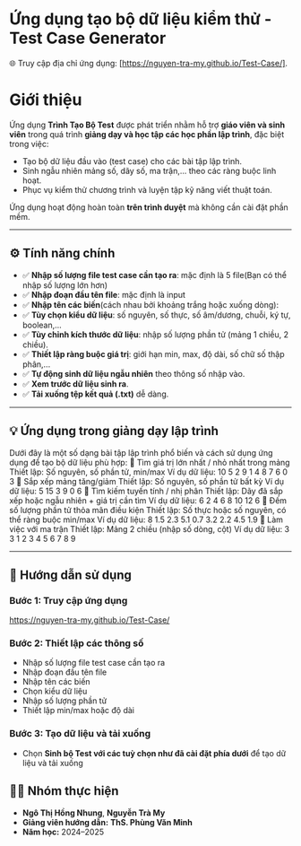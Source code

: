 # Ứng dụng tạo bộ dữ liệu kiểm thử - Test Case Generator

🌐 Truy cập địa chỉ ứng dụng: [https://nguyen-tra-my.github.io/Test-Case/].

# Giới thiệu

Ứng dụng **Trình Tạo Bộ Test** được phát triển nhằm hỗ trợ **giáo viên và sinh viên** trong quá trình **giảng dạy và học tập các học phần lập trình**, đặc biệt trong việc:

- Tạo bộ dữ liệu đầu vào (test case) cho các bài tập lập trình.
- Sinh ngẫu nhiên mảng số, dãy số, ma trận,... theo các ràng buộc linh hoạt.
- Phục vụ kiểm thử chương trình và luyện tập kỹ năng viết thuật toán.

Ứng dụng hoạt động hoàn toàn **trên trình duyệt** mà không cần cài đặt phần mềm.

---

## ⚙️ Tính năng chính
- ✅ **Nhập số lượng file test case cần tạo ra**: mặc định là 5 file(Bạn có thể nhập số lượng lớn hơn)
- ✅ **Nhập đoạn đầu tên file**: mặc định là input
- ✅ **Nhập tên các biến**(cách nhau bởi khoảng trắng hoặc xuống dòng):
- ✅ **Tùy chọn kiểu dữ liệu**: số nguyên, số thực, số âm/dương, chuỗi, ký tự, boolean,...
- ✅ **Tùy chỉnh kích thước dữ liệu**: nhập số lượng phần tử (mảng 1 chiều, 2 chiều).
- ✅ **Thiết lập ràng buộc giá trị**: giới hạn min, max, độ dài, số chữ số thập phân,...
- ✅ **Tự động sinh dữ liệu ngẫu nhiên** theo thông số nhập vào.
- ✅ **Xem trước dữ liệu sinh ra**.
- ✅ **Tải xuống tệp kết quả (.txt)** dễ dàng.

---

## 💡 Ứng dụng trong giảng dạy lập trình

Dưới đây là một số dạng bài tập lập trình phổ biến và cách sử dụng ứng dụng để tạo bộ dữ liệu phù hợp:
🔹 Tìm giá trị lớn nhất / nhỏ nhất trong mảng
Thiết lập: Số nguyên, số phần tử, min/max
Ví dụ dữ liệu: 
10
5 2 9 1 4 8 7 6 0 3
🔹 Sắp xếp mảng tăng/giảm
Thiết lập: Số nguyên, số phần tử bất kỳ
Ví dụ dữ liệu: 
5
15 3 9 0 6
🔹 Tìm kiếm tuyến tính / nhị phân
Thiết lập: Dãy đã sắp xếp hoặc ngẫu nhiên + giá trị cần tìm
Ví dụ dữ liệu: 
6
2 4 6 8 10 12
6
🔹 Đếm số lượng phần tử thỏa mãn điều kiện
Thiết lập: Số thực hoặc số nguyên, có thể ràng buộc min/max
Ví dụ dữ liệu: 
8
1.5 2.3 5.1 0.7 3.2 2.2 4.5 1.9
🔹 Làm việc với ma trận
Thiết lập: Mảng 2 chiều (nhập số dòng, cột)
Ví dụ dữ liệu: 
3 3
1 2 3
4 5 6
7 8 9

---

## 🧭 Hướng dẫn sử dụng

### Bước 1: Truy cập ứng dụng
https://nguyen-tra-my.github.io/Test-Case/

### Bước 2: Thiết lập các thông số
- Nhập số lượng file test case cần tạo ra
- Nhập đoạn đầu tên file
- Nhập tên các biến
- Chọn kiểu dữ liệu
- Nhập số lượng phần tử
- Thiết lập min/max hoặc độ dài

### Bước 3: Tạo dữ liệu và tải xuống
- Chọn **Sinh bộ Test với các tuỳ chọn như đã cài đặt phía dưới** để tạo dữ liệu và tải xuống

## 👩‍💻 Nhóm thực hiện

- **Ngô Thị Hồng Nhung**, **Nguyễn Trà My**
- **Giảng viên hướng dẫn:** **ThS. Phùng Văn Minh**
- **Năm học:** 2024–2025
